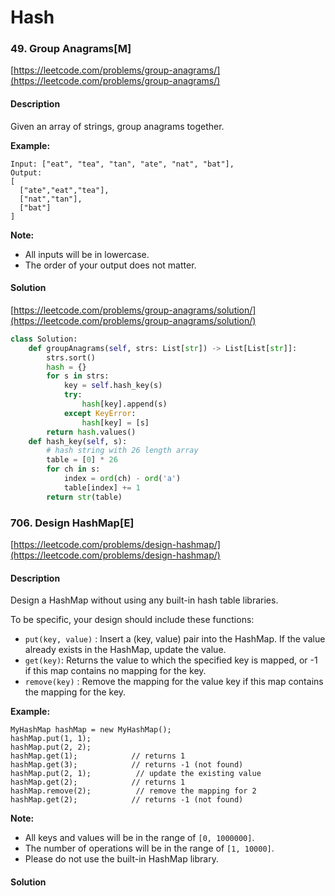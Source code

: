 # Hash



### 49. Group Anagrams\[M\]

[https://leetcode.com/problems/group-anagrams/](https://leetcode.com/problems/group-anagrams/)

#### Description

Given an array of strings, group anagrams together.

**Example:**

```text
Input: ["eat", "tea", "tan", "ate", "nat", "bat"],
Output:
[
  ["ate","eat","tea"],
  ["nat","tan"],
  ["bat"]
]
```

**Note:**

* All inputs will be in lowercase.
* The order of your output does not matter.

#### Solution

[https://leetcode.com/problems/group-anagrams/solution/](https://leetcode.com/problems/group-anagrams/solution/)

```python
class Solution:
    def groupAnagrams(self, strs: List[str]) -> List[List[str]]:
        strs.sort()
        hash = {}
        for s in strs:
            key = self.hash_key(s)
            try:
                hash[key].append(s)
            except KeyError:
                hash[key] = [s]
        return hash.values()
    def hash_key(self, s):
        # hash string with 26 length array
        table = [0] * 26
        for ch in s:
            index = ord(ch) - ord('a')
            table[index] += 1
        return str(table)
```

### 706. Design HashMap\[E\]

[https://leetcode.com/problems/design-hashmap/](https://leetcode.com/problems/design-hashmap/)

#### Description

Design a HashMap without using any built-in hash table libraries.

To be specific, your design should include these functions:

* `put(key, value)` : Insert a \(key, value\) pair into the HashMap. If the value already exists in the HashMap, update the value.
* `get(key)`: Returns the value to which the specified key is mapped, or -1 if this map contains no mapping for the key.
* `remove(key)` : Remove the mapping for the value key if this map contains the mapping for the key.

**Example:**

```text
MyHashMap hashMap = new MyHashMap();
hashMap.put(1, 1);          
hashMap.put(2, 2);         
hashMap.get(1);            // returns 1
hashMap.get(3);            // returns -1 (not found)
hashMap.put(2, 1);          // update the existing value
hashMap.get(2);            // returns 1 
hashMap.remove(2);          // remove the mapping for 2
hashMap.get(2);            // returns -1 (not found)
```

**Note:**

* All keys and values will be in the range of `[0, 1000000]`.
* The number of operations will be in the range of `[1, 10000]`.
* Please do not use the built-in HashMap library.

#### Solution

```python

```

